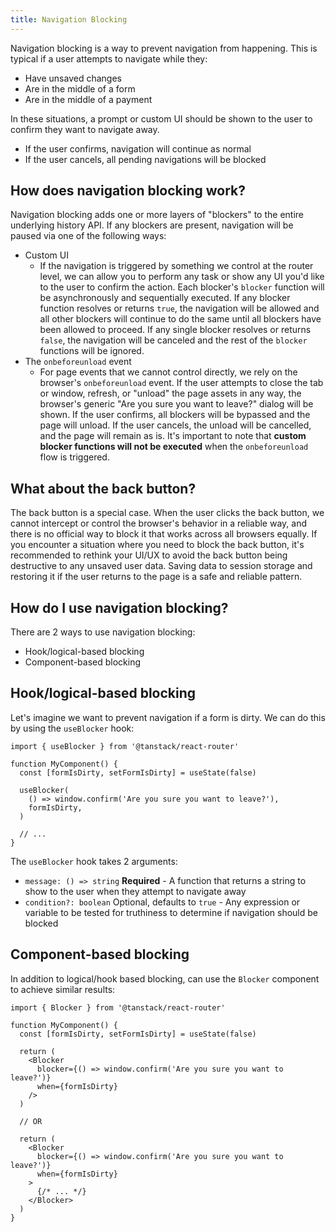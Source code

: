 ```yaml
---
title: Navigation Blocking
---
```


Navigation blocking is a way to prevent navigation from happening. This is typical if a user attempts to navigate while they:

- Have unsaved changes
- Are in the middle of a form
- Are in the middle of a payment

In these situations, a prompt or custom UI should be shown to the user to confirm they want to navigate away.

- If the user confirms, navigation will continue as normal
- If the user cancels, all pending navigations will be blocked

## How does navigation blocking work?

Navigation blocking adds one or more layers of "blockers" to the entire underlying history API. If any blockers are present, navigation will be paused via one of the following ways:

- Custom UI
  - If the navigation is triggered by something we control at the router level, we can allow you to perform any task or show any UI you'd like to the user to confirm the action. Each blocker's `blocker` function will be asynchronously and sequentially executed. If any blocker function resolves or returns `true`, the navigation will be allowed and all other blockers will continue to do the same until all blockers have been allowed to proceed. If any single blocker resolves or returns `false`, the navigation will be canceled and the rest of the `blocker` functions will be ignored.
- The `onbeforeunload` event
  - For page events that we cannot control directly, we rely on the browser's `onbeforeunload` event. If the user attempts to close the tab or window, refresh, or "unload" the page assets in any way, the browser's generic "Are you sure you want to leave?" dialog will be shown. If the user confirms, all blockers will be bypassed and the page will unload. If the user cancels, the unload will be cancelled, and the page will remain as is. It's important to note that **custom blocker functions will not be executed** when the `onbeforeunload` flow is triggered.

## What about the back button?

The back button is a special case. When the user clicks the back button, we cannot intercept or control the browser's behavior in a reliable way, and there is no official way to block it that works across all browsers equally. If you encounter a situation where you need to block the back button, it's recommended to rethink your UI/UX to avoid the back button being destructive to any unsaved user data. Saving data to session storage and restoring it if the user returns to the page is a safe and reliable pattern.

## How do I use navigation blocking?

There are 2 ways to use navigation blocking:

- Hook/logical-based blocking
- Component-based blocking

## Hook/logical-based blocking

Let's imagine we want to prevent navigation if a form is dirty. We can do this by using the `useBlocker` hook:

```tsx
import { useBlocker } from '@tanstack/react-router'

function MyComponent() {
  const [formIsDirty, setFormIsDirty] = useState(false)

  useBlocker(
    () => window.confirm('Are you sure you want to leave?'),
    formIsDirty,
  )

  // ...
}
```

The `useBlocker` hook takes 2 arguments:

- `message: () => string` **Required** - A function that returns a string to show to the user when they attempt to navigate away
- `condition?: boolean` Optional, defaults to `true` - Any expression or variable to be tested for truthiness to determine if navigation should be blocked

## Component-based blocking

In addition to logical/hook based blocking, can use the `Blocker` component to achieve similar results:

```tsx
import { Blocker } from '@tanstack/react-router'

function MyComponent() {
  const [formIsDirty, setFormIsDirty] = useState(false)

  return (
    <Blocker
      blocker={() => window.confirm('Are you sure you want to leave?')}
      when={formIsDirty}
    />
  )

  // OR

  return (
    <Blocker
      blocker={() => window.confirm('Are you sure you want to leave?')}
      when={formIsDirty}
    >
      {/* ... */}
    </Blocker>
  )
}
```
